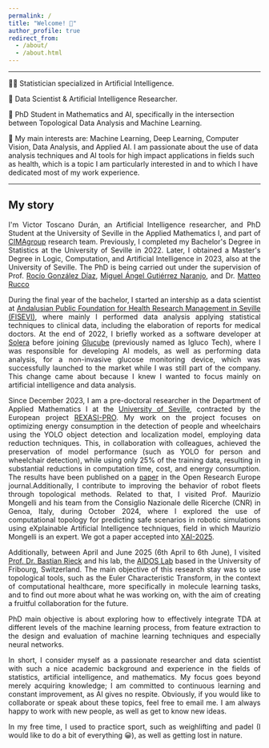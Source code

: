 ```yaml
---
permalink: /
title: "Welcome! 👋"
author_profile: true
redirect_from: 
  - /about/
  - /about.html
---
```



<hr>

<div>
<p>👨‍🎓 Statistician specialized in Artificial Intelligence.</p>

<p>🔭 Data Scientist & Artificial Intelligence Researcher.</p>

<p>🌱 PhD Student in Mathematics and AI, specifically in the intersection between Topological Data Analysis and Machine Learning.</p>

<p>🤔 My main interests are: Machine Learning, Deep Learning, Computer Vision, Data Analysis, and Applied AI. I am passionate about the use of data analysis techniques and AI tools for high impact applications in fields such as health, which is a topic I am particularly interested in and to which I have dedicated most of my work experience.</p>

</div>

<hr>

<div align="justify">

<h2> My story </h2>

<p>

I'm Victor Toscano Durán, an Artificial Intelligence researcher, and PhD Student at the University of Seville in the Applied Mathematics I, and part of <a href="https://grupo.us.es/cimagroup/">CIMAgroup</a> research team. Previously, I completed my Bachelor's Degree in Statistics at the University of Seville in 2022. Later, I obtained a Master's Degree in Logic, Computation, and Artificial Intelligence in 2023, also at the University of Seville. The PhD is being carried out under the supervision of Prof. <a href="https://personal.us.es/rogodi/index.htm">Rocío González Díaz</a>, <a href="https://www.cs.us.es/~naranjo/">Miguel Ángel Gutiérrez Naranjo</a>, and Dr. <a href="https://www.linkedin.com/in/matteo-rucco-15561a64/">Matteo Rucco</a>
</p>

<p>
During the final year of the bachelor, I started an intership as a data scientist at <a href="https://fisevi.com/">Andalusian Public Foundation for Health Research Management in Seville (FISEVI)</a>, where mainly I performed data analysis applying statistical techniques to clinical data, including the elaboration of reports for medical doctors. At the end of 2022, I briefly worked as a software developer at <a href="https://www.solera.com/">Solera</a> before joining <a href="https://www.glucube.com/">Glucube</a> (previously named as Igluco Tech), where I was responsible for developing AI models, as well as performing data analysis, for a non-invasive glucose monitoring device, which was successfully launched to the market while I was still part of the company. This change came about because I knew I wanted to focus mainly on artificial intelligence and data analysis.
</p>

<p>
Since December 2023, I am a pre-doctoral researcher in the Department of Applied Mathematics I at the <a href="https://www.us.es/">University of Seville</a>, contracted by the European project <a href="https://rexasi-pro.spindoxlabs.com/">REXASI-PRO</a>. My work on the project focuses on optimizing energy consumption in the detection of people and wheelchairs using the YOLO object detection and localization model, employing data reduction techniques. This, in collaboration with colleagues, achieved the preservation of model performance (such as YOLO for person and wheelchair detection), while using only 25% of the training data, resulting in substantial reductions in computation time, cost, and energy consumption. The results have been published on a <a href="https://open-research-europe.ec.europa.eu/articles/4-101">paper</a> in the Open Research Europe journal.Additionally, I contribute to improving the behavior of robot fleets through topological methods. Related to that, I visited Prof. Maurizio Mongelli and his team from the Consiglio Nazionale delle Ricerche (CNR) in Genoa, Italy, during October 2024, where I explored the use of computational topology for predicting safe scenarios in robotic simulations using eXplainable Artificial Intelligence techniques, field in which Maurizio Mongelli is an expert. We got a paper accepted into <a href="https://xaiworldconference.com/2025/">XAI-2025</a>. 
</p>

<p>
Additionally, between April and June 2025 (6th April to 6th June), I visited <a href="https://bastian.rieck.me/">Prof. Dr. Bastian Rieck</a> and his lab, the <a href="https://aidos.group/">AIDOS Lab</a> based in the University of Fribourg, Switzerland. The main objective of this research stay was to use topological tools, such as the Euler Characteristic Transform, in the context of computational healthcare, more specifically in molecule learning tasks, and to find out more about what he was working on, with the aim of creating a fruitful collaboration for the future.
</p>

<p>
PhD main objective is about exploring how to effectively integrate TDA at different levels of the machine learning process, from feature extraction to the design and evaluation of machine learning techniques and especially neural networks.
</p>

<p>
In short, I consider myself as a passionate researcher and data scientist with such a nice academic background and experience in the fields of statistics, artificial intelligence, and mathematics. My focus goes beyond merely acquiring knowledge; I am committed to continuous learning and constant improvement, as AI gives no respite. Obviously, if you would like to collaborate or speak about these topics, feel free to email me. I am always happy to work with new people, as well as get to know new ideas.
</p>

<p>
In my free time, I used to practice sport, such as weighlifting and padel (I would like to do a bit of everything 😀), as well as getting lost in nature.
</p>

<!-- This is the front page of a website that is powered by the [Academic Pages template](https://github.com/academicpages/academicpages.github.io) and hosted on GitHub pages. [GitHub pages](https://pages.github.com) is a free service in which websites are built and hosted from code and data stored in a GitHub repository, automatically updating when a new commit is made to the respository. This template was forked from the [Minimal Mistakes Jekyll Theme](https://mmistakes.github.io/minimal-mistakes/) created by Michael Rose, and then extended to support the kinds of content that academics have: publications, talks, teaching, a portfolio, blog posts, and a dynamically-generated CV. You can fork [this repository](https://github.com/academicpages/academicpages.github.io) right now, modify the configuration and markdown files, add your own PDFs and other content, and have your own site for free, with no ads! An older version of this template powers my own personal website at [stuartgeiger.com](http://stuartgeiger.com), which uses [this Github repository](https://github.com/staeiou/staeiou.github.io).

</div>
A data-driven personal website
======
Like many other Jekyll-based GitHub Pages templates, Academic Pages makes you separate the website's content from its form. The content & metadata of your website are in structured markdown files, while various other files constitute the theme, specifying how to transform that content & metadata into HTML pages. You keep these various markdown (.md), YAML (.yml), HTML, and CSS files in a public GitHub repository. Each time you commit and push an update to the repository, the [GitHub pages](https://pages.github.com/) service creates static HTML pages based on these files, which are hosted on GitHub's servers free of charge.

Many of the features of dynamic content management systems (like Wordpress) can be achieved in this fashion, using a fraction of the computational resources and with far less vulnerability to hacking and DDoSing. You can also modify the theme to your heart's content without touching the content of your site. If you get to a point where you've broken something in Jekyll/HTML/CSS beyond repair, your markdown files describing your talks, publications, etc. are safe. You can rollback the changes or even delete the repository and start over -- just be sure to save the markdown files! Finally, you can also write scripts that process the structured data on the site, such as [this one](https://github.com/academicpages/academicpages.github.io/blob/master/talkmap.ipynb) that analyzes metadata in pages about talks to display [a map of every location you've given a talk](https://academicpages.github.io/talkmap.html).

Getting started
======
1. Register a GitHub account if you don't have one and confirm your e-mail (required!)
1. Fork [this repository](https://github.com/academicpages/academicpages.github.io) by clicking the "fork" button in the top right. 
1. Go to the repository's settings (rightmost item in the tabs that start with "Code", should be below "Unwatch"). Rename the repository "[your GitHub username].github.io", which will also be your website's URL.
1. Set site-wide configuration and create content & metadata (see below -- also see [this set of diffs](http://archive.is/3TPas) showing what files were changed to set up [an example site](https://getorg-testacct.github.io) for a user with the username "getorg-testacct")
1. Upload any files (like PDFs, .zip files, etc.) to the files/ directory. They will appear at https://[your GitHub username].github.io/files/example.pdf.  
1. Check status by going to the repository settings, in the "GitHub pages" section

Site-wide configuration
------
The main configuration file for the site is in the base directory in [_config.yml](https://github.com/academicpages/academicpages.github.io/blob/master/_config.yml), which defines the content in the sidebars and other site-wide features. You will need to replace the default variables with ones about yourself and your site's github repository. The configuration file for the top menu is in [_data/navigation.yml](https://github.com/academicpages/academicpages.github.io/blob/master/_data/navigation.yml). For example, if you don't have a portfolio or blog posts, you can remove those items from that navigation.yml file to remove them from the header. 

Create content & metadata
------
For site content, there is one markdown file for each type of content, which are stored in directories like _publications, _talks, _posts, _teaching, or _pages. For example, each talk is a markdown file in the [_talks directory](https://github.com/academicpages/academicpages.github.io/tree/master/_talks). At the top of each markdown file is structured data in YAML about the talk, which the theme will parse to do lots of cool stuff. The same structured data about a talk is used to generate the list of talks on the [Talks page](https://academicpages.github.io/talks), each [individual page](https://academicpages.github.io/talks/2012-03-01-talk-1) for specific talks, the talks section for the [CV page](https://academicpages.github.io/cv), and the [map of places you've given a talk](https://academicpages.github.io/talkmap.html) (if you run this [python file](https://github.com/academicpages/academicpages.github.io/blob/master/talkmap.py) or [Jupyter notebook](https://github.com/academicpages/academicpages.github.io/blob/master/talkmap.ipynb), which creates the HTML for the map based on the contents of the _talks directory).

**Markdown generator**

I have also created [a set of Jupyter notebooks](https://github.com/academicpages/academicpages.github.io/tree/master/markdown_generator
) that converts a CSV containing structured data about talks or presentations into individual markdown files that will be properly formatted for the Academic Pages template. The sample CSVs in that directory are the ones I used to create my own personal website at stuartgeiger.com. My usual workflow is that I keep a spreadsheet of my publications and talks, then run the code in these notebooks to generate the markdown files, then commit and push them to the GitHub repository.

How to edit your site's GitHub repository
------
Many people use a git client to create files on their local computer and then push them to GitHub's servers. If you are not familiar with git, you can directly edit these configuration and markdown files directly in the github.com interface. Navigate to a file (like [this one](https://github.com/academicpages/academicpages.github.io/blob/master/_talks/2012-03-01-talk-1.md) and click the pencil icon in the top right of the content preview (to the right of the "Raw | Blame | History" buttons). You can delete a file by clicking the trashcan icon to the right of the pencil icon. You can also create new files or upload files by navigating to a directory and clicking the "Create new file" or "Upload files" buttons. 

Example: editing a markdown file for a talk
![Editing a markdown file for a talk](/images/editing-talk.png)

For more info
------
More info about configuring Academic Pages can be found in [the guide](https://academicpages.github.io/markdown/). The [guides for the Minimal Mistakes theme](https://mmistakes.github.io/minimal-mistakes/docs/configuration/) (which this theme was forked from) might also be helpful. -->
